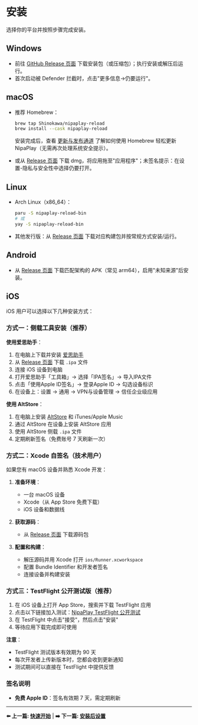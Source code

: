 # 安装

选择你的平台并按照步骤完成安装。

## Windows

- 前往 [GitHub Release 页面](https://github.com/Shinokawa/NipaPlay-Reload/releases) 下载安装包（或压缩包）；执行安装或解压后运行。
- 首次启动被 Defender 拦截时，点击"更多信息→仍要运行"。

## macOS

- 推荐 Homebrew：

    ```bash
    brew tap Shinokawa/nipaplay-reload
    brew install --cask nipaplay-reload
    ```

    安装完成后，查看 [更新与发布通道](release-channels.md) 了解如何使用 Homebrew 轻松更新 NipaPlay（无需再次处理系统安全提示）。

- 或从 [Release 页面](https://github.com/Shinokawa/NipaPlay-Reload/releases) 下载 dmg，将应用拖至"应用程序"；未签名提示：在设置-隐私与安全性中选择仍要打开。

## Linux

- Arch Linux（x86_64）：

    ```bash
    paru -S nipaplay-reload-bin
    # 或
    yay -S nipaplay-reload-bin
    ```

- 其他发行版：从 [Release 页面](https://github.com/Shinokawa/NipaPlay-Reload/releases) 下载对应构建包并按常规方式安装/运行。

## Android

- 从 [Release 页面](https://github.com/Shinokawa/NipaPlay-Reload/releases) 下载匹配架构的 APK（常见 arm64），启用"未知来源"后安装。

## iOS

iOS 用户可以选择以下几种安装方式：

### 方式一：侧载工具安装（推荐）

**使用爱思助手**：

1. 在电脑上下载并安装 [爱思助手](https://www.i4.cn/)
2. 从 [Release 页面](https://github.com/Shinokawa/NipaPlay-Reload/releases) 下载 `.ipa` 文件
3. 连接 iOS 设备到电脑
4. 打开爱思助手「工具箱」→ 选择「IPA签名」→ 导入IPA文件
5. 点击「使用Apple ID签名」→ 登录Apple ID → 勾选设备标识
6. 在设备上：设置 → 通用 → VPN与设备管理 → 信任企业级应用

**使用 AltStore**：

1. 在电脑上安装 [AltStore](https://altstore.io/) 和 iTunes/Apple Music
2. 通过 AltStore 在设备上安装 AltStore 应用
3. 使用 AltStore 侧载 `.ipa` 文件
4. 定期刷新签名（免费账号 7 天刷新一次）

### 方式二：Xcode 自签名（技术用户）

如果您有 macOS 设备并熟悉 Xcode 开发：

1. **准备环境**：
   - 一台 macOS 设备
   - Xcode（从 App Store 免费下载）
   - iOS 设备和数据线

2. **获取源码**：
   - 从 [Release 页面](https://github.com/Shinokawa/NipaPlay-Reload/releases) 下载源码包

3. **配置和构建**：
   - 解压源码并用 Xcode 打开 `ios/Runner.xcworkspace`
   - 配置 Bundle Identifier 和开发者签名
   - 连接设备并构建安装

### 方式三：TestFlight 公开测试版（推荐）

1. 在 iOS 设备上打开 App Store，搜索并下载 TestFlight 应用
2. 点击以下链接加入测试：[NipaPlay TestFlight 公开测试](https://testflight.apple.com/join/4JMh3t44)
3. 在 TestFlight 中点击"接受"，然后点击"安装"
4. 等待应用下载完成即可使用

**注意**：
- TestFlight 测试版本有效期为 90 天
- 每次开发者上传新版本时，您都会收到更新通知
- 测试期间可以直接在 TestFlight 中提供反馈

### 签名说明

- **免费 Apple ID**：签名有效期 7 天，需定期刷新

---

**⬅️ 上一篇: [快速开始](quick-start.md)** | **➡️ 下一篇: [安装后设置](post-install.md)**
